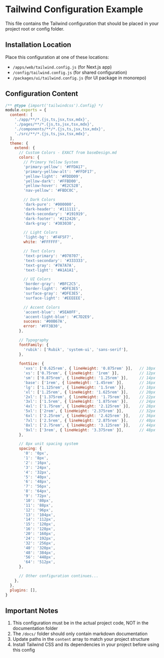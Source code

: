 # Tailwind Configuration Example

This file contains the Tailwind configuration that should be placed in your project root or config folder.

## Installation Location

Place this configuration at one of these locations:
- `/apps/web/tailwind.config.js` (for Next.js app)
- `/config/tailwind.config.js` (for shared configuration)
- `/packages/ui/tailwind.config.js` (for UI package in monorepo)

## Configuration Content

```javascript
/** @type {import('tailwindcss').Config} */
module.exports = {
  content: [
    './app/**/*.{js,ts,jsx,tsx,mdx}',
    './pages/**/*.{js,ts,jsx,tsx,mdx}',
    './components/**/*.{js,ts,jsx,tsx,mdx}',
    './src/**/*.{js,ts,jsx,tsx,mdx}',
  ],
  theme: {
    extend: {
      // Custom Colors - EXACT from baseDesign.md
      colors: {
        // Primary Yellow System
        'primary-yellow': '#FFDA17',
        'primary-yellow-alt': '#FFDF17',
        'yellow-light': '#FDDD09',
        'yellow-dark': '#FFBD00',
        'yellow-hover': '#E2C528',
        'nav-yellow': '#FBDC0C',

        // Dark Colors
        'dark-pure': '#000000',
        'dark-header': '#111111',
        'dark-secondary': '#191919',
        'dark-footer': '#212426',
        'dark-gray': '#303030',

        // Light Colors
        'light-bg': '#F4F5F7',
        white: '#FFFFFF',

        // Text Colors
        'text-primary': '#070707',
        'text-secondary': '#333333',
        'text-gray': '#7A7A7A',
        'text-light': '#A1A1A1',

        // UI Colors
        'border-gray': '#BFC2C5',
        'border-light': '#DFE3E5',
        'surface-gray': '#DFE3E5',
        'surface-light': '#EEEEEE',

        // Accent Colors
        'accent-blue': '#5EA0FF',
        'accent-light-blue': '#C7D2E9',
        success: '#00B67A',
        error: '#FF3B30',
      },

      // Typography
      fontFamily: {
        'rubik': ['Rubik', 'system-ui', 'sans-serif'],
      },
      
      fontSize: {
        'xxs': ['0.625rem', { lineHeight: '0.875rem' }],   // 10px
        'xs': ['0.75rem', { lineHeight: '1rem' }],         // 12px
        'sm': ['0.875rem', { lineHeight: '1.25rem' }],     // 14px
        'base': ['1rem', { lineHeight: '1.45rem' }],       // 16px
        'lg': ['1.125rem', { lineHeight: '1.5rem' }],      // 18px
        'xl': ['1.25rem', { lineHeight: '1.625rem' }],     // 20px
        '2xl': ['1.375rem', { lineHeight: '1.75rem' }],    // 22px
        '3xl': ['1.5rem', { lineHeight: '1.875rem' }],     // 24px
        '4xl': ['1.75rem', { lineHeight: '2.125rem' }],    // 28px
        '5xl': ['2rem', { lineHeight: '2.375rem' }],       // 32px
        '6xl': ['2.25rem', { lineHeight: '2.625rem' }],    // 36px
        '7xl': ['2.5rem', { lineHeight: '2.875rem' }],     // 40px
        '8xl': ['2.75rem', { lineHeight: '3.125rem' }],    // 44px
        '9xl': ['3rem', { lineHeight: '3.375rem' }],       // 48px
      },

      // 8px unit spacing system
      spacing: {
        '0': '0px',
        '1': '8px',
        '2': '16px',
        '3': '24px',
        '4': '32px',
        '5': '40px',
        '6': '48px',
        '7': '56px',
        '8': '64px',
        '9': '72px',
        '10': '80px',
        '11': '88px',
        '12': '96px',
        '13': '104px',
        '14': '112px',
        '15': '120px',
        '16': '128px',
        '20': '160px',
        '24': '192px',
        '32': '256px',
        '40': '320px',
        '48': '384px',
        '56': '448px',
        '64': '512px',
      },

      // Other configuration continues...
    },
  },
  plugins: [],
}
```

## Important Notes

1. This configuration must be in the actual project code, NOT in the documentation folder
2. The `/docs/` folder should only contain markdown documentation
3. Update paths in the `content` array to match your project structure
4. Install Tailwind CSS and its dependencies in your project before using this config